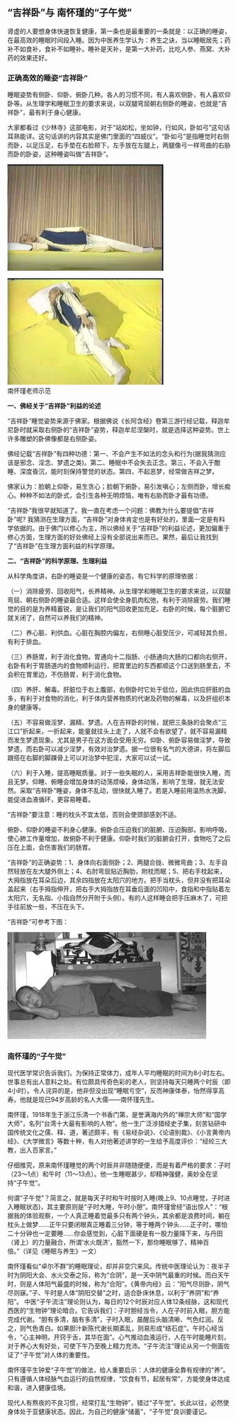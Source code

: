 ##  “吉祥卧”与 南怀瑾的“子午觉”

肾虚的人要想身体快速恢复健康，第一条也是最重要的一条就是：以正确的睡姿，在最高效的睡眠时间段入睡。因为中医养生学认为：养生之诀，当以睡眠居先；药补不如食补，食补不如睡补。睡补是天补，是第一大补药，比吃人参、燕窝、大补药的效果还好。

### 正确高效的睡姿“吉祥卧”

睡眠姿势有侧卧、仰卧、俯卧几种。各人的习惯不同，有人喜欢侧卧，有人喜欢仰卧等。从生理学和睡眠卫生的要求来说，以双腿弯屈朝右侧卧的睡姿，也就是“吉祥卧”，最有利于身心健康。

大家都看过《少林寺》这部电影，对于“站如松，坐如钟，行如风，卧如弓”这句话耳熟能详。这句话讲的内容其实是佛门里面的“四威仪”。“卧如弓”是指睡觉时右侧而卧，以足压足，右手垫在右脸颊下，左手放在左腿上，两腿像弓一样弯曲的右胁而卧的卧姿，这种睡姿叫做“吉祥卧”。

![](res/jixiangwo.png)  

![](res/jixiangwo2.png)  
    南怀瑾老师示范

    

**一、佛经关于“吉祥卧”利益的论述**

“吉祥卧”睡觉姿势来源于佛家。根据佛说《长阿含经》卷第三游行经记载，释迦牟尼卧时就采取右侧卧的“吉祥卧”姿势，释迦牟尼涅槃时，就是选择这种姿势。世上许多雕塑的卧佛像都是右侧卧姿。

佛经记载“吉祥卧”有四种功德：第一、不会产生不如法的念头和行为(据我猜测应该是邪念、淫念、梦遗之类)。第二、睡眠中不会失去正念。第三，不会入于酣睡、深度昏沉，能时刻保持警觉的状态。第四，不起恶梦，经常做吉祥之梦。

佛家认为：脸朝上仰卧，易生贪心；脸朝下俯卧，易引发嗔心；左侧而卧，增长痴心。种种不如法的卧式，会引生各种无明烦恼，唯有右胁而卧才最有功德。

“吉祥卧”我很早就知道了。我一直在考虑一个问题：佛教为什么要提倡“吉祥卧”呢? 我猜测在生理方面，“吉祥卧”对身体肯定也是有好处的，里面一定是有科学依据的。由于佛门以修心为主，所以佛经关于“吉祥卧”的利益论述，更加偏重于修心方面，生理方面的好处佛经上没有全部说出来而已。果然，最后让我找到了“吉祥卧”在生理方面利益的科学原理。

**二、“吉祥卧”的科学原理、生理利益**

从科学角度讲，右卧的睡姿是一个健康的姿态，有它科学的原理依据：

（一）消除疲劳、回收阳气，长养精神。从生理学和睡眠卫生的要求来说，以双腿弯屈、朝右侧卧的睡姿最合适。这样会使全身肌肉松弛，有利于消除疲劳。我们睡觉的目的是为养精蓄锐，是让我们的阳气回收更加充足。右卧的时候，每个脏腑它就关闭了，自然可以养我们的精神。

（二）养心脏、利供血。心脏在胸腔内偏左，右侧睡心脏受压少，可减轻其负担，有利于排血。

（三）养肠胃，利于消化食物。胃通向十二指肠、小肠通向大肠的口都向右侧开，右卧有利于胃肠道内的食物顺利运行，把胃里边的东西都顺这个口送到肠里去，不会积在胃里边，不伤肠胃，利于消化食物。

（四）养肝、解毒。肝脏位于右上腹部，右侧卧时它处于低位，因此供应肝脏的血多，有利于对食物的消化，利于体内营养物质的代谢及药物的解毒，以及肝组织本身的健康等。

（五）不容易做淫梦、漏精、梦遗。人在吉祥卧的时候，就把三条脉的会聚点“三江口”折起来，一折起来，能量就往头上走了，人就不会有欲望了，就不容易漏精而发生梦遗现象。尤其是男子在这方面会受用无穷。仰卧、俯卧容易做淫梦，导致梦遗，而右卧可以减少淫梦，有效对治梦遗。据一位很有名气的大德讲，将左脚后跟搭在右脚的脚踝骨上可以对治梦中犯淫，大家可以试一试。

（六）利于入睡，提高睡眠质量。对于一些失眠的人，采用吉祥卧能很快入睡，而且无梦。仰睡、俯睡会增加身体的动荡烦噪，身体动荡，影响了生理，就无法安然。采取“吉祥卧”睡姿，身体不乱动，很快就入睡了。若是入睡前用温热水洗脚，能促进血液循环，更容易睡着。

“吉祥卧”要注意：睡的枕头不宜太低，否则会使颈部感到不适。

俯卧、仰卧的睡姿不利身心健康。俯卧会压迫我们的脏腑、压迫胸部，影响呼吸，使心肺工作量增加，故俯卧不利于健康。仰卧时我们的脏腑会打开，食物吃了之后压在上面，会伤害我们的肠胃。

“吉祥卧”的正确姿势：1、身体向右面侧卧；2、两腿合拢、微微弯曲；3、左手自然轻放在左大腿外侧上；4、右肘弯屈贴近胸肋，附枕而眠；5、把右手枕起来，大拇指放在耳朵后边，其余四指放在太阳穴的地方。把手当枕头，但并没有把耳朵盖起来（右手拇指伸开，把右手大拇指放在耳垂后面的凹陷中，食指和中指贴着左太阳穴，无名指、小指自然分开附于头侧）。有的人这样睡会把手压麻木了，可把手往前放一些，不压在头下。

“吉祥卧”可参考下图：

![](res/jixiangwo3.png) 

### 南怀瑾的“子午觉”

现代医学常识告诉我们，为保持正常体力，成年人平均睡眠的时间为8小时左右。
 世事总有出人意料之处。有位颇具传奇色彩的老人，则坚持每天只睡两个时辰（即4小时）。令人诧异的是，他非但没出现“睡眠亏空”，反而神康体泰，怡然得享高寿。他就是现已94岁高龄的名人大儒——南怀瑾先生。

南怀瑾，1918年生于浙江乐清一个书香门第，是誉满海内外的“禅宗大师”和“国学大师”，名列“台湾十大最有影响的人物”。他一生广泛涉猎经史子集，刻苦钻研中国传统文化之儒、释、道，著述颇丰，有《易经杂说》、《论语别裁》、《小言黄帝内经》、《大学微言》等数十种，有人对他著述讲学的一生给予高度评价：“经纶三大教，出入百家言。”

仔细推究，原来南怀瑾睡觉的两个时辰并非随随便便，而是有着严格的要求：子时（23～1点）和午时（11～13点）。他一生睡眠甚少，却精神强健，奥妙全在坚持“子午觉”。

何谓“子午觉”？简言之，就是每天子时和午时按时入睡(晚上9、10点睡觉，子时进入睡眠状态)，其主要原则是“子时大睡，午时小憩”。南怀瑾曾经“语出惊人”：“根据我的体验观察，一个人真正睡着觉最多只有两个钟头，其余都是浪费时间，躺在枕头上做梦……正午只要闭眼真正睡着三分钟，等于睡两个钟头……正子时，哪怕二十分钟也一定要睡……你会感觉到，心脏下面硬是有一股力量降下来，与丹田（肾上）的力量融合，所谓‘水火既济’，豁然一下，那你睡眠够了，精神百倍。”（详见《睡眠与养生》一文）

南怀瑾看似“卓尔不群”的睡眠理论，却并非空穴来风。传统中医理论认为：夜半子时为阴阳大会、水火交泰之际，称为“合阴”，是一天中阴气最重的时候。而白天午时，则是人体阳气最盛的时候，称为“合阳”。《黄帝内经》云：“阳气尽则卧，阴气尽则寐。”子、午时是人体“阴阳交替”之时，适合卧床休息，以利于“养阴”和“养阳”。
中医“子午流注”理论则认为，每日的12个时辰对应人体12条经脉，这和现代西医的“生物钟”理论暗合。它告诉我们：子时胆经当令，人在子时前入眠，胆方能完成代谢。“胆有多清，脑有多清”，子时入眠，晨醒后头脑清晰、气色红润。反之，则气色青白。如果胆汁新陈代谢长期紊乱，则易形成“结石症”。午时心经当令，“心主神明，开窍于舌，其华在面”。心气推动血液运行，人在午时能睡片刻，对于养心大有好处，可使下午乃至晚上精力充沛。“子午流注”理论从另一个侧面佐证了“子午觉”对人体的重要性。

南怀瑾平生钟爱“子午觉”的做法，给人重要启示：人体的健康全靠有规律的“养”。只有遵循人体经脉气血运行的自然规律，“饮食有节，起居有常”，方能使身体达成和谐，进入健康佳境。

现代人有熬夜的不良习惯，经常打乱“生物钟”，错过“子午觉”。长此以往，必然使身体处于亚健康状态。因此，为自己的健康“储蓄”，“子午觉”良训要谨记。

